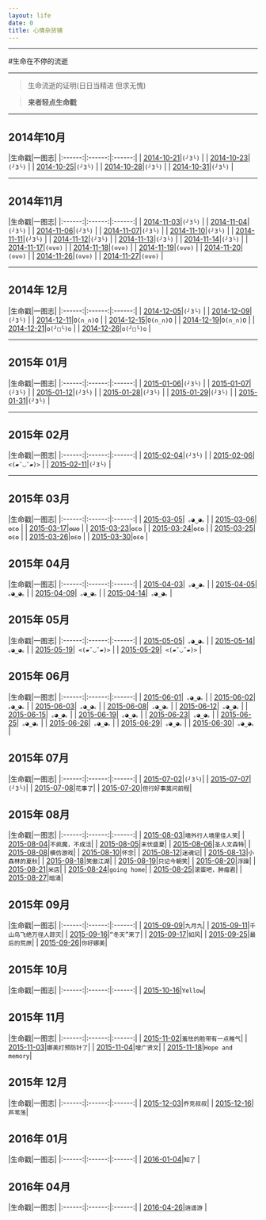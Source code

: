 ```yaml
---
layout: life
date: 0
title: 心情杂货铺
---
```


-----------------------------------------------


#生命在不停的流逝

******
> 生命流逝的证明(日日当精进 但求无愧)

> **来者轻点生命戳**

******


## 2014年10月

|生命戳|一图志|
|:------:|:------:|:------:|
| [2014-10-21](/life/2014/10/2014-10-21.html)|```(╯3╰)``` |
| [2014-10-23](/life/2014/10/2014-10-23.html)|```(╯3╰)``` |
| [2014-10-25](/life/2014/10/2014-10-25.html)|```(╯3╰)``` |
| [2014-10-28](/life/2014/10/2014-10-28.html)|```(╯3╰)``` |
| [2014-10-31](/life/2014/10/2014-10-31.html)|```(╯3╰)``` |

******
## 2014年11月

|生命戳|一图志|
|:------:|:------:|:------:|
| [2014-11-03](/life/2014/11/2014-11-03.html)|```(╯3╰)``` |
| [2014-11-04](/life/2014/11/2014-11-04.html)|```(╯3╰)``` |
| [2014-11-06](/life/2014/11/2014-11-06.html)|```(╯3╰)``` |
| [2014-11-07](/life/2014/11/2014-11-07.html)|```(╯3╰)``` |
| [2014-11-10](/life/2014/11/2014-11-10.html)|```(╯3╰)``` |
| [2014-11-11](/life/2014/11/2014-11-11.html)|```(╯3╰)``` |
| [2014-11-12](/life/2014/11/2014-11-12.html)|```(╯3╰)``` |
| [2014-11-13](/life/2014/11/2014-11-13.html)|```(╯3╰)``` |
| [2014-11-14](/life/2014/11/2014-11-14.html)|```(╯3╰)``` |
| [2014-11-17](/life/2014/11/2014-11-17.html)|```(⊙v⊙)``` |
| [2014-11-18](/life/2014/11/2014-11-18.html)|```(⊙v⊙)``` |
| [2014-11-19](/life/2014/11/2014-11-19.html)|```(⊙v⊙)``` |
| [2014-11-20](/life/2014/11/2014-11-20.html)|```(⊙v⊙)``` |
| [2014-11-26](/life/2014/11/2014-11-26.html)|```(⊙v⊙)``` |
| [2014-11-27](/life/2014/11/2014-11-27.html)|```(⊙v⊙)``` |

******

## 2014年 12月

|生命戳|一图志|
|:------:|:------:|:------:|
| [2014-12-05](/life/2014/12/2014-12-05.html)|```(╯3╰)``` |
| [2014-12-09](/life/2014/12/2014-12-09.html)|```(╯3╰)``` |
| [2014-12-11](/life/2014/12/2014-12-11.html)|```O(∩_∩)O``` |
| [2014-12-15](/life/2014/12/2014-12-15.html)|```O(∩_∩)O``` |
| [2014-12-19](/life/2014/12/2014-12-19.html)|```O(∩_∩)O``` |
| [2014-12-21](/life/2014/12/2014-12-21.html)|```o(╯□╰)o``` |
| [2014-12-26](/life/2014/12/2014-12-26.html)|```o(╯□╰)o``` |

******

## 2015年 01月

|生命戳|一图志|
|:------:|:------:|:------:|
| [2015-01-06](/life/2015/1/2015-01-06.html)|```(╯3╰)``` |
| [2015-01-07](/life/2015/1/2015-01-07.html)|```(╯3╰)``` |
| [2015-01-12](/life/2015/1/2015-01-12.html)|```(╯3╰)``` |
| [2015-01-28](/life/2015/1/2015-01-28.html)|```(╯3╰)``` |
| [2015-01-29](/life/2015/1/2015-01-29.html)|```(╯3╰)``` |
| [2015-01-31](/life/2015/1/2015-01-31.html)|```(╯3╰)``` |

******

## 2015年 02月

|生命戳|一图志|
|:------:|:------:|:------:|
| [2015-02-04](/life/2015/2/2015-02-04.html)|```(╯3╰)``` |
| [2015-02-06](/life/2015/2/2015-02-06.html)|``` <(▰˘◡˘▰)>``` |
| [2015-02-11](/life/2015/2/2015-02-11.html)|```(╯3╰)``` |


******

## 2015年 03月

|生命戳|一图志|
|:------:|:------:|:------:|
| [2015-03-05](/life/2015/3/2015-03-05.html)|``` ｡◕‿◕｡``` |
| [2015-03-06](/life/2015/3/2015-03-06.html)|```✪ε✪``` |
| [2015-03-17](/life/2015/3/2015-03-17.html)|```✪ω✪``` |
| [2015-03-23](/life/2015/3/2015-03-23.html)|```✪ε✪``` |
| [2015-03-24](/life/2015/3/2015-03-24.html)|```✪ε✪``` |
| [2015-03-25](/life/2015/3/2015-03-25.html)|```✪ε✪``` |
| [2015-03-26](/life/2015/3/2015-03-26.html)|```✪ε✪``` |
| [2015-03-30](/life/2015/3/2015-03-30.html)|```✪ε✪``` |

## 2015年 04月


|生命戳|一图志|
|:------:|:------:|:------:|
| [2015-04-03](/life/2015/4/2015-04-03.html)|``` ｡◕‿◕｡``` |
| [2015-04-05](/life/2015/4/2015-04-05.html)|``` ｡◕‿◕｡``` |
| [2015-04-09](/life/2015/4/2015-04-09.html)|``` ｡◕‿◕｡``` |
| [2015-04-14](/life/2015/4/2015-04-14.html)|``` ｡◕‿◕｡``` |

## 2015年 05月

|生命戳|一图志|
|:------:|:------:|:------:|
| [2015-05-05](/life/2015/5/2015-05-05.html)|``` ｡◕‿◕｡``` |
| [2015-05-14](/life/2015/5/2015-05-14.html)|``` ｡◕‿◕｡``` |
| [2015-05-19](/life/2015/5/2015-05-19.html)|``` <(▰˘◡˘▰)>``` |
| [2015-05-29](/life/2015/5/2015-05-29.html)|``` <(▰˘◡˘▰)>``` |

## 2015年 06月

|生命戳|一图志|
|:------:|:------:|:------:|
| [2015-06-01](/life/2015/6/2015-06-01.html)|``` ｡◕‿◕｡``` |
| [2015-06-02](/life/2015/6/2015-06-02.html)|``` ｡◕‿◕｡``` |
| [2015-06-03](/life/2015/6/2015-06-03.html)|``` ｡◕‿◕｡``` |
| [2015-06-08](/life/2015/6/2015-06-08.html)|``` ｡◕‿◕｡``` |
| [2015-06-12](/life/2015/6/2015-06-12.html)|``` ｡◕‿◕｡``` |
| [2015-06-15](/life/2015/6/2015-06-13.html)|``` ｡◕‿◕｡``` |
| [2015-06-19](/life/2015/6/2015-06-19.html)|``` ｡◕‿◕｡``` |
| [2015-06-23](/life/2015/6/2015-06-23.html)|``` ｡◕‿◕｡``` |
| [2015-06-25](/life/2015/6/2015-06-25.html)|``` ｡◕‿◕｡``` |
| [2015-06-26](/life/2015/6/2015-06-26.html)|``` ｡◕‿◕｡``` |
| [2015-06-29](/life/2015/6/2015-06-29.html)|``` ｡◕‿◕｡``` |
| [2015-06-30](/life/2015/6/2015-06-30.html)|``` ｡◕‿◕｡``` |

## 2015年 07月

|生命戳|一图志|
|:------:|:------:|:------:|
| [2015-07-02](/life/2015/7/2015-07-02.html)|```(╯3╰)```|
| [2015-07-07](/life/2015/7/2015-07-07.html)|```(╯3╰)```|
| [2015-07-08](/life/2015/7/2015-07-08.html)|```花事了```|
| [2015-07-20](/life/2015/7/2015-07-20.html)|```但行好事莫问前程```|

## 2015年 08月

|生命戳|一图志|
|:------:|:------:|:------:|
| [2015-08-03](/life/2015/8/2015-08-03.html)|```墙外行人墙里佳人笑```|
| [2015-08-04](/life/2015/8/2015-08-04.html)|```不疯魔，不成活```|
| [2015-08-05](/life/2015/8/2015-08-05.html)|```末伏盛夏```|
| [2015-08-06](/life/2015/8/2015-08-06.html)|```圣人文森特```|
| [2015-08-08](/life/2015/8/2015-08-08.html)|```模仿游戏```|
| [2015-08-10](/life/2015/8/2015-08-10.html)|```怀念```|
| [2015-08-12](/life/2015/8/2015-08-12.html)|```迷魂记```|
| [2015-08-13](/life/2015/8/2015-08-13.html)|```小森林的夏秋```|
| [2015-08-18](/life/2015/8/2015-08-18.html)|```笑傲江湖```|
| [2015-08-19](/life/2015/8/2015-08-19.html)|```只记今朝笑```|
| [2015-08-20](/life/2015/8/2015-08-20.html)|```浮躁```|
| [2015-08-21](/life/2015/8/2015-08-21.html)|```米店```|
| [2015-08-24](/life/2015/8/2015-08-24.html)|```going home```|
| [2015-08-25](/life/2015/8/2015-08-25.html)|```滚蛋吧，肿瘤君```|
| [2015-08-27](/life/2015/8/2015-08-27.html)|```暗涌```|

## 2015年 09月

|生命戳|一图志|
|:------:|:------:|:------:|
| [2015-09-09](/life/2015/9/2015-09-09.html)|```九月九```|
| [2015-09-11](/life/2015/9/2015-09-11.html)|```千山鸟飞绝万径人踪灭```|
| [2015-09-16](/life/2015/9/2015-09-16.html)|```“冬天”来了```|
| [2015-09-17](/life/2015/9/2015-09-17.html)|```如风```|
| [2015-09-25](/life/2015/9/2015-09-25.html)|```最后的荒原```|
| [2015-09-26](/life/2015/9/2015-09-26.html)|```你好娜美```|

## 2015年 10月

|生命戳|一图志|
|:------:|:------:|:------:|
| [2015-10-16](/life/2015/10/2015-10-16.html)|```Yellow```|


## 2015年 11月

|生命戳|一图志|
|:------:|:------:|:------:|
| [2015-11-02](/life/2015/11/2015-11-02.html)|```羞怯的脸带有一点稚气```|
| [2015-11-03](/life/2015/11/2015-11-03.html)|```娜美打预防针了```|
| [2015-11-04](/life/2015/11/2015-11-04.html)|```增广贤文```|
| [2015-11-18](/life/2015/11/2015-11-18.html)|```Hope and memory```|

## 2015年 12月

|生命戳|一图志|
|:------:|:------:|:------:|
| [2015-12-03](/life/2015/12/2015-12-03.html)|```乔克叔叔```|
| [2015-12-16](/life/2015/12/2015-12-16.html)|```芦苇荡```|

## 2016年 01月

|生命戳|一图志|
|:------:|:------:|:------:|
| [2016-01-04](/life/2016/1/2016-01-04.html)|```知了``` |

## 2016年 04月

|生命戳|一图志|
|:------:|:------:|:------:|
| [2016-04-26](/life/2016/4/2016-04-26.html)|```逍遥游``` |
